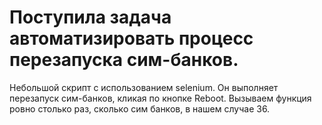 # Поступила задача автоматизировать процесс перезапуска сим-банков.
Небольшой скрипт с использованием selenium. Он выполняет перезапуск сим-банков, кликая по 
кнопке Reboot. Вызываем функция ровно столько раз, сколько сим банков, в нашем случае 36.

